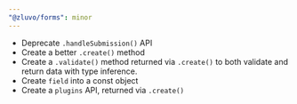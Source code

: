 ```yaml
---
"@zluvo/forms": minor
---
```


- Deprecate `.handleSubmission()` API
- Create a better `.create()` method
- Create a `.validate()` method returned via `.create()` to both
  validate and return data with type inference.
- Create `field` into a const object
- Create a `plugins` API, returned via `.create()`
